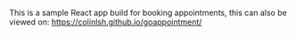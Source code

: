 This is a sample React app build for booking appointments, this can also be viewed on: https://colinlsh.github.io/goappointment/
